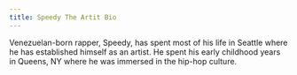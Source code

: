 ```yaml
---
title: Speedy The Artit Bio
---
```

Venezuelan-born rapper, Speedy, has spent most of his life in Seattle where he has established himself as an artist. He spent his early childhood years in Queens, NY where he was immersed in the hip-hop culture. 